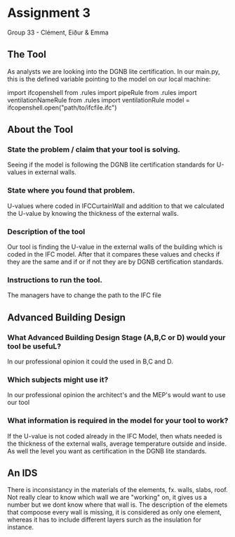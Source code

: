 # Assignment 3
Group 33 - Clément, Eiður & Emma
## The Tool
As analysts we are looking into the DGNB lite certification.
In our main.py, this is the defined variable pointing to the model on our local machine:

import ifcopenshell
from .rules import pipeRule
from .rules import ventilationNameRule
from .rules import ventilationRule
model = ifcopenshell.open("path/to/ifcfile.ifc")

## About the Tool
### State the problem / claim that your tool is solving.
Seeing if the model is following the DGNB lite certification standards for U-values in external walls.

### State where you found that problem.
U-values where coded in IFCCurtainWall and addition to that we calculated the U-value by knowing the thickness of the external walls.

### Description of the tool
Our tool is finding the U-value in the external walls of the building which is coded in the IFC model. After that it compares these values and checks if they are the same and if or if not they are by DGNB certification standards.

### Instructions to run the tool.
The managers have to change the path to the IFC file

## Advanced Building Design
### What Advanced Building Design Stage (A,B,C or D) would your tool be usefuL?
In our professional opinion it could the used in B,C and D.

### Which subjects might use it?
In our professional opinion the architect's and the MEP's would want to use our tool

### What information is required in the model for your tool to work?
If the U-value is not coded already in the IFC Model, then whats needed is the thickness of the external walls, average temperature outside and inside. As well the level you want as certification in the DGNB lite standards.

## An IDS
There is inconsistancy in the materials of the elements, fx. walls, slabs, roof.
Not really clear to know which wall we are "working" on, it gives us a number but we dont know where that wall is.
The description of the elemets that compoose every wall is missing, it is considered as only one element, whereas it has to include different layers surch as the insulation for instance.
